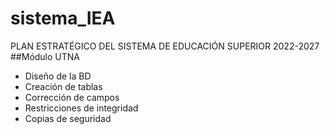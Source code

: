 # sistema_IEA
PLAN ESTRATÉGICO DEL SISTEMA DE EDUCACIÓN SUPERIOR 2022-2027
##Módulo UTNA
* Diseño de la BD
* Creación de tablas
* Corrección de campos
* Restricciones de integridad
* Copias de seguridad
